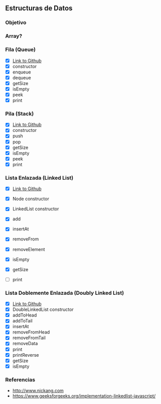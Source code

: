 ## Estructuras de Datos

### Objetivo

### Array?

### Fila (Queue)
- [x] [Link to Github](https://github.com/trekhleb/javascript-algorithms/tree/master/src/data-structures/queue)
- [x] constructor
- [x] enqueue
- [x] dequeue
- [x] getSize
- [x] isEmpty
- [x] peek
- [x] print

### Pila (Stack)
- [x] [Link to Github](https://github.com/trekhleb/javascript-algorithms/tree/master/src/data-structures/stack)
- [x] constructor
- [x] push
- [x] pop
- [x] getSize
- [x] isEmpty
- [x] peek
- [x] print

### Lista Enlazada (Linked List)

- [x] [Link to Github](https://github.com/trekhleb/javascript-algorithms/tree/master/src/data-structures/linked-list)
- [x] Node constructor
- [x] LinkedList constructor
- [x] add
- [x] insertAt
- [x] removeFrom
- [x] removeElement
- [x] isEmpty
- [x] getSize
- [ ] print 


### Lista Doblemente Enlazada (Doubly Linked List)

- [x] [Link to Github](https://github.com/trekhleb/javascript-algorithms/tree/master/src/data-structures/doubly-linked-list)
- [x] DoubleLinkedList constructor
- [x] addToHead
- [x] addToTail
- [x] insertAt
- [x] removeFromHead
- [x] removeFromTail
- [x] removeData
- [x] print
- [x] printReverse
- [x] getSize
- [x] isEmpty

### Referencias

* http://www.nickang.com
* https://www.geeksforgeeks.org/implementation-linkedlist-javascript/

